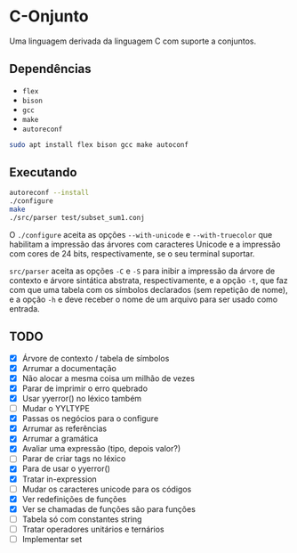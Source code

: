 # C-Onjunto

Uma linguagem derivada da linguagem C com suporte a conjuntos.

## Dependências

- `flex`
- `bison`
- `gcc`
- `make`
- `autoreconf`

```bash
sudo apt install flex bison gcc make autoconf
```

## Executando

```bash
autoreconf --install
./configure
make
./src/parser test/subset_sum1.conj
```

O `./configure` aceita as opções `--with-unicode` e `--with-truecolor`
que habilitam a impressão das árvores com caracteres Unicode e a impressão com
cores de 24 bits, respectivamente, se o seu terminal suportar.

`src/parser` aceita as opções `-C` e `-S` para inibir a impressão da árvore de
contexto e árvore sintática abstrata, respectivamente, e a opção `-t`, que
faz com que uma tabela com os símbolos declarados (sem repetição de nome), e a
opção `-h` e deve receber o nome de um arquivo para ser usado como entrada.

## TODO

- [x] Árvore de contexto / tabela de símbolos
- [x] Arrumar a documentação
- [x] Não alocar a mesma coisa um milhão de vezes
- [x] Parar de imprimir o erro quebrado
- [x] Usar yyerror() no léxico também
- [ ] Mudar o YYLTYPE
- [x] Passas os negócios para o configure
- [x] Arrumar as referências
- [x] Arrumar a gramática
- [x] Avaliar uma expressão (tipo, depois valor?)
- [ ] Parar de criar tags no léxico
- [x] Para de usar o yyerror()
- [x] Tratar in-expression
- [ ] Mudar os caracteres unicode para os códigos
- [x] Ver redefinições de funções
- [x] Ver se chamadas de funções são para funções
- [ ] Tabela só com constantes string
- [ ] Tratar operadores unitários e ternários
- [ ] Implementar set
